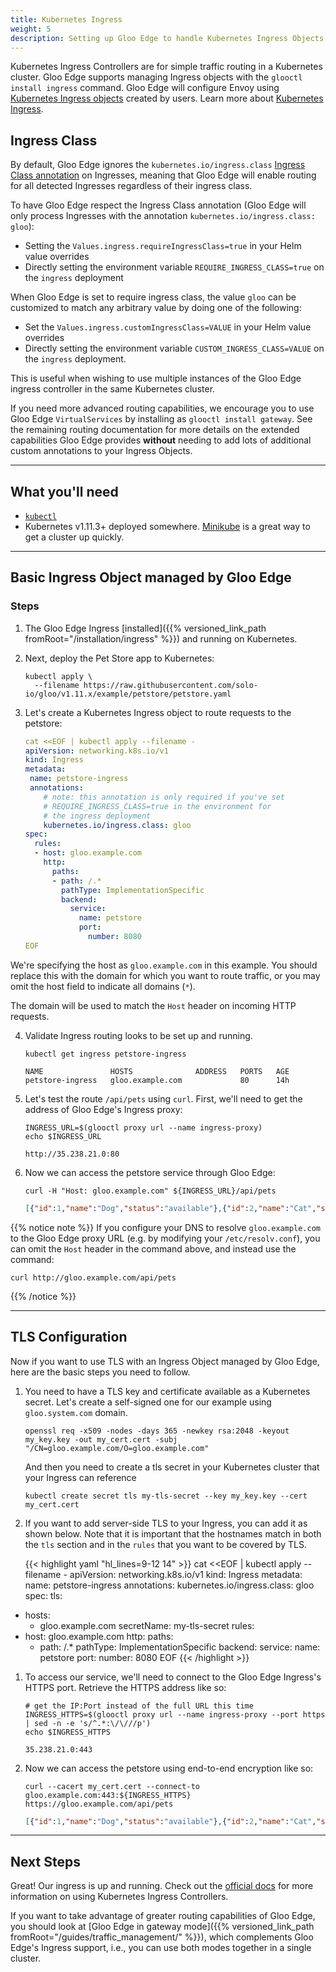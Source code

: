 ```yaml
---
title: Kubernetes Ingress 
weight: 5
description: Setting up Gloo Edge to handle Kubernetes Ingress Objects.
---
```


Kubernetes Ingress Controllers are for simple traffic routing in a Kubernetes cluster. Gloo Edge supports managing Ingress objects with the `glooctl install ingress` command. Gloo Edge will configure Envoy using [Kubernetes Ingress objects](https://kubernetes.io/docs/concepts/services-networking/ingress/) created by users. Learn more about [Kubernetes Ingress](https://www.solo.io/solutions/solutions-kubernetes-ingress/).

## Ingress Class

By default, Gloo Edge ignores the `kubernetes.io/ingress.class` [Ingress Class annotation](https://github.com/kubernetes/ingress-gce/blob/master/docs/faq/README.md#how-do-i-run-multiple-ingress-controllers-in-the-same-cluster) on Ingresses, meaning that Gloo Edge will enable routing for all detected Ingresses regardless of their ingress class.

To have Gloo Edge respect the Ingress Class annotation (Gloo Edge will only process Ingresses with the annotation `kubernetes.io/ingress.class: gloo`):

* Setting the `Values.ingress.requireIngressClass=true` in your Helm value overrides
* Directly setting the environment variable `REQUIRE_INGRESS_CLASS=true` on the `ingress` deployment


When Gloo Edge is set to require ingress class, the value `gloo` can be customized to match any arbitrary value by doing one of the following:

* Set the `Values.ingress.customIngressClass=VALUE` in your Helm value overrides
* Directly setting the environment variable `CUSTOM_INGRESS_CLASS=VALUE` on the `ingress` deployment.

This is useful when wishing to use multiple instances of the Gloo Edge ingress controller in the same Kubernetes cluster. 


If you need more advanced routing capabilities, we encourage you to use Gloo Edge `VirtualServices` by installing as `glooctl install gateway`. See the remaining routing documentation for more details on the extended capabilities Gloo Edge provides **without** needing to add lots of additional custom annotations to your Ingress Objects.

---

## What you'll need

* [`kubectl`](https://kubernetes.io/docs/tasks/tools/install-kubectl/)
* Kubernetes v1.11.3+ deployed somewhere. [Minikube](https://kubernetes.io/docs/tasks/tools/install-minikube/) is a
great way to get a cluster up quickly.

---

## Basic Ingress Object managed by Gloo Edge

### Steps

1. The Gloo Edge Ingress [installed]({{% versioned_link_path fromRoot="/installation/ingress" %}}) and running on Kubernetes.

2. Next, deploy the Pet Store app to Kubernetes:

    ```shell
    kubectl apply \
      --filename https://raw.githubusercontent.com/solo-io/gloo/v1.11.x/example/petstore/petstore.yaml
    ```

3. Let's create a Kubernetes Ingress object to route requests to the petstore:

    ```yaml
    cat <<EOF | kubectl apply --filename -
    apiVersion: networking.k8s.io/v1
    kind: Ingress
    metadata:
     name: petstore-ingress
     annotations:
        # note: this annotation is only required if you've set 
        # REQUIRE_INGRESS_CLASS=true in the environment for 
        # the ingress deployment
        kubernetes.io/ingress.class: gloo
    spec:
      rules:
      - host: gloo.example.com
        http:
          paths:
          - path: /.*
            pathType: ImplementationSpecific
            backend:
              service:
                name: petstore
                port:
                  number: 8080
    EOF
    ```

We're specifying the host as `gloo.example.com` in this example. You should replace this with the domain for which you want to route traffic, or you may omit the host field to indicate all domains (`*`).

The domain will be used to match the `Host` header on incoming HTTP requests.


4. Validate Ingress routing looks to be set up and running.

    ```shell
    kubectl get ingress petstore-ingress
    ```

    ```noop
    NAME               HOSTS              ADDRESS   PORTS   AGE
    petstore-ingress   gloo.example.com             80      14h
    ```

5. Let's test the route `/api/pets` using `curl`. First, we'll need to get the address of Gloo Edge's Ingress proxy:


    ```shell
    INGRESS_URL=$(glooctl proxy url --name ingress-proxy)
    echo $INGRESS_URL
    ```

    ```shell
    http://35.238.21.0:80
    ```
    
6. Now we can access the petstore service through Gloo Edge:

    ```shell
    curl -H "Host: gloo.example.com" ${INGRESS_URL}/api/pets
    ```

    ```json
    [{"id":1,"name":"Dog","status":"available"},{"id":2,"name":"Cat","status":"pending"}]
    ```
   
{{% notice note %}}
If you configure your DNS to resolve `gloo.example.com` to the Gloo Edge proxy URL (e.g. by modifying your `/etc/resolv.conf`), you can omit the `Host` header in the command above, and instead use the command:
       
```shell script
curl http://gloo.example.com/api/pets
```
    
{{% /notice %}}

---

## TLS Configuration

Now if you want to use TLS with an Ingress Object managed by Gloo Edge, here are the basic steps you need to follow.

1. You need to have a TLS key and certificate available as a Kubernetes secret. Let's create a self-signed one for our
example using `gloo.system.com` domain.

    ```shell
    openssl req -x509 -nodes -days 365 -newkey rsa:2048 -keyout my_key.key -out my_cert.cert -subj "/CN=gloo.example.com/O=gloo.example.com"
    ```

    And then you need to create a tls secret in your Kubernetes cluster that your Ingress can reference

    ```shell
    kubectl create secret tls my-tls-secret --key my_key.key --cert my_cert.cert
    ```

1. If you want to add server-side TLS to your Ingress, you can add it as shown below. Note that it is important that the hostnames match in both the `tls` section and in the `rules` that you want to be covered by TLS.

    {{< highlight yaml "hl_lines=9-12 14" >}}
cat <<EOF | kubectl apply --filename -
apiVersion: networking.k8s.io/v1
kind: Ingress
metadata:
  name: petstore-ingress
  annotations:
    kubernetes.io/ingress.class: gloo
spec:
  tls:
  - hosts:
    - gloo.example.com
    secretName: my-tls-secret
  rules:
  - host: gloo.example.com
    http:
      paths:
      - path: /.*
        pathType: ImplementationSpecific
        backend:
          service:
            name: petstore
            port:
              number: 8080
EOF
    {{< /highlight >}}


1. To access our service, we'll need to connect to the Gloo Edge Ingress's HTTPS port. Retrieve the HTTPS address like so:


    ```shell
    # get the IP:Port instead of the full URL this time
    INGRESS_HTTPS=$(glooctl proxy url --name ingress-proxy --port https | sed -n -e 's/^.*:\/\///p')
    echo $INGRESS_HTTPS
    ```

    ```shell
    35.238.21.0:443
    ```
        
1. Now we can access the petstore using end-to-end encryption like so:
    
    ```shell
    curl --cacert my_cert.cert --connect-to gloo.example.com:443:${INGRESS_HTTPS} https://gloo.example.com/api/pets
    ```

    ```json
    [{"id":1,"name":"Dog","status":"available"},{"id":2,"name":"Cat","status":"pending"}]
    ```

---

## Next Steps

Great! Our ingress is up and running. Check out the [official docs](https://kubernetes.io/docs/concepts/services-networking/ingress) for more information on using Kubernetes Ingress Controllers.

If you want to take advantage of greater routing capabilities of Gloo Edge, you should look at [Gloo Edge in gateway mode]({{% versioned_link_path fromRoot="/guides/traffic_management/" %}}), which complements Gloo Edge's Ingress support, i.e., you can use both modes together in a single cluster. 
